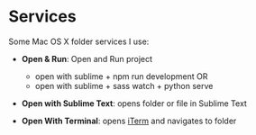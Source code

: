# Services

Some Mac OS X folder services I use:

- **Open & Run**: Open and Run project 

  - open with sublime + npm run development OR
  - open with sublime + sass watch + python serve

- **Open with Sublime Text**: opens folder or file in Sublime Text
- **Open With Terminal**: opens [iTerm](http://iterm2.com/) and navigates to folder